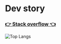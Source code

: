 # Dev story

### <a href="https://stackoverflow.com/users/6462382/elhoucine-ayoub">👉  Stack overflow  👈</a>

![Top Langs](https://awesome-github-stats.azurewebsites.net/user-stats/ayoubElhoucine?show_icons=true&cardType=github)
